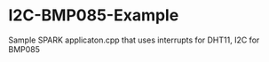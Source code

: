 I2C-BMP085-Example
==================

Sample SPARK applicaton.cpp that uses interrupts for DHT11, I2C for BMP085
